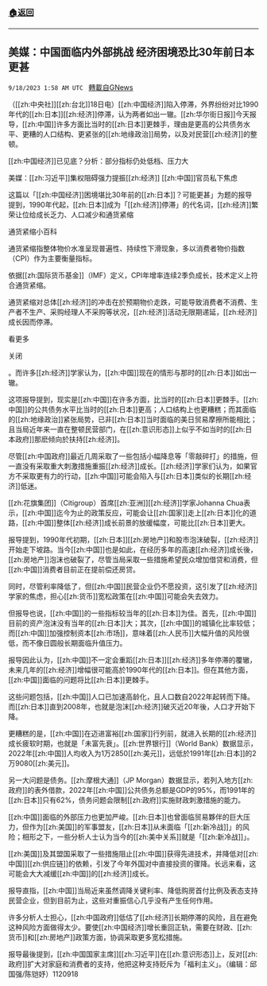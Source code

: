 ###  [:house:返回](README.md)
---


## 美媒：中国面临内外部挑战 经济困境恐比30年前日本更甚
`9/18/2023 1:58 AM UTC ` [轉載自GNews](https://gnews.org/articles/1706174)

（[[zh:中央社]][[zh:台北]]18日电）[[zh:中国经济]]陷入停滞，外界纷纷对比1990年代的[[zh:日本]][[zh:经济]]停滞，认为两者如出一辙。[[zh:华尔街日报]]今天报导，[[zh:中国]]许多方面比当时的[[zh:日本]]更棘手，理由是更高的公共债务水平、更糟的人口结构、更紧张的[[zh:地缘政治]]局势，以及对民营[[zh:经济]]的整顿。

[[zh:中国经济]]已见底？分析：部分指标仍处低档、压力大

美媒：[[zh:习近平]]集权阻碍强力提振[[zh:经济]] [[zh:中国]]官员私下焦虑

这篇以「[[zh:中国经济]]困境堪比30年前的[[zh:日本]]？可能更甚」为题的报导提到，1990年代起，[[zh:日本]]成为「[[zh:经济]]停滞」的代名词，[[zh:经济]]繁荣让位给成长乏力、人口减少和通货紧缩

通货紧缩小百科

通货紧缩指整体物价水准呈现普遍性、持续性下滑现象，多以消费者物价指数（CPI）作为主要衡量指标。

依据[[zh:国际货币基金]]（IMF）定义，CPI年增率连续2季负成长，技术定义上符合通货紧缩。

通货紧缩对总体[[zh:经济]]的冲击在於预期物价走跌，可能导致消费者不消费、生产者不生产、采购经理人不采购等状况，[[zh:经济]]活动无限期递延，[[zh:经济]]成长因而停滞。

看更多

关闭

。而许多[[zh:经济]]学家认为，[[zh:中国]]现在的情形与那时的[[zh:日本]]如出一辙。

这项报导提到，现实是[[zh:中国]]在许多方面，比当时的[[zh:日本]]更棘手。[[zh:中国]]的公共债务水平比当时的[[zh:日本]]更高；人口结构上也更糟糕；而其面临的[[zh:地缘政治]]紧张局势，已非[[zh:日本]]当时面临的美日贸易摩擦所能相比；且当局近年来一直在整顿民营部门，在[[zh:意识形态]]上似乎不如当时的[[zh:日本政府]]那麽倾向於扶持[[zh:经济]]。

尽管[[zh:中国政府]]最近几周采取了一些包括小幅降息等「零敲碎打」的措施，但一直没有采取重大刺激措施重振[[zh:经济]]成长。[[zh:经济]]学家们认为，如果官方不采取更有力的行动，[[zh:中国]]可能会陷入与[[zh:日本]]类似的长期[[zh:经济]]低迷。

[[zh:花旗集团]]（Citigroup）首席[[zh:亚洲]][[zh:经济]]学家Johanna Chua表示，[[zh:中国]]迄今为止的政策反应，可能会让[[zh:国家]]走上[[zh:日本]]化的道路，[[zh:中国]]整体[[zh:经济]]成长前景的放缓幅度，可能比[[zh:日本]]更大。

报导提到，1990年代初期，[[zh:日本]][[zh:房地产]]和股市泡沫破裂，[[zh:经济]]开始走下坡路。当今[[zh:中国]]也是如此，在经历多年的高速[[zh:经济]]成长後，[[zh:房地产]]泡沫也破裂了，尽管当局采取一些措施希望民众增加借贷和消费，但[[zh:中国]]消费者目前正在提前偿还房贷。

同时，尽管利率降低了，但[[zh:中国]]民营企业仍不愿投资，这引发了[[zh:经济]]学家的焦虑，担心[[zh:货币]]宽松政策在[[zh:中国]]可能会失去效力。

但报导也说，[[zh:中国]]的一些指标较当年的[[zh:日本]]为佳。首先，[[zh:中国]]目前的资产泡沫没有当年的[[zh:日本]]大；其次，[[zh:中国]]的城镇化比率较低；而[[zh:中国]]加强控制资本[[zh:市场]]，意味着[[zh:人民币]]大幅升值的风险很低，而不像日圆般长期面临升值压力。

报导因此认为，[[zh:中国]]不一定会重蹈[[zh:日本]][[zh:经济]]多年停滞的覆辙，未来几年的[[zh:经济]]增幅很可能高於1990年代的[[zh:日本]]。但在其他方面，[[zh:中国]]面临的问题将比[[zh:日本]]更棘手。

这些问题包括，[[zh:中国]]人口已加速高龄化，且人口数自2022年起转而下降。而[[zh:日本]]直到2008年，也就是泡沫[[zh:经济]]破灭近20年後，人口才开始下降。

更糟糕的是，[[zh:中国]]在迈进富裕[[zh:国家]]行列前，就进入长期的[[zh:经济]]成长疲软时期，也就是「未富先衰」。[[zh:世界银行]]（World Bank）数据显示，2022年[[zh:中国]]人均收入为1万2850[[zh:美元]]，远低於1991年[[zh:日本]]的2万9080[[zh:美元]]。

另一大问题是债务。[[zh:摩根大通]]（JP Morgan）数据显示，若列入地方[[zh:政府]]的表外借款，2022年[[zh:中国]]公共债务总额是GDP的95%，而1991年的[[zh:日本]]只有62%，债务问题会限制[[zh:政府]]实施财政刺激措施的能力。

[[zh:中国]]面临的外部压力也更加严峻。[[zh:日本]]也曾面临贸易夥伴的巨大压力，但作为[[zh:美国]]的军事盟友，[[zh:日本]]从未面临「[[zh:新冷战]]」的风险；相形之下，一些分析人士认为当今的[[zh:美中关系]]就是「[[zh:新冷战]]」。

[[zh:美国]]及其盟国采取了一些措施阻止[[zh:中国]]获得先进技术，并降低对[[zh:中国]][[zh:供应链]]的依赖，引发了今年外国对中直接投资的骤降。长远来看，这可能会大大减缓[[zh:中国]]的[[zh:经济]]成长。

报导直指，[[zh:中国]]当局近来虽然调降关键利率、降低购房首付比例及表态支持民营企业，但到目前为止，这些对重振信心几乎没有产生任何作用。

许多分析人士担心，[[zh:中国政府]]低估了[[zh:经济]]长期停滞的风险，且在避免这种风险方面做得太少。要使[[zh:中国经济]]增长重回正轨，需要在财政、[[zh:货币]]和[[zh:房地产]]政策方面，协调采取更多宽松措施。

报导最後提到，[[zh:中国国家主席]][[zh:习近平]]在[[zh:意识形态]]上，反对[[zh:政府]]扩大对家庭和消费者的支持，他把这种支持贬斥为「福利主义」。（编辑：邱国强/陈铠妤）1120918
